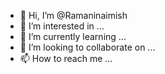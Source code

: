 - 👋 Hi, I’m @Ramaninaimish
- 👀 I’m interested in ...
- 🌱 I’m currently learning ...
- 💞️ I’m looking to collaborate on ...
- 📫 How to reach me ...

<!---
Ramaninaimish/Ramaninaimish is a ✨ special ✨ repository because its `README.md` (this file) appears on your GitHub profile.
You can click the Preview link to take a look at your changes.
--->

